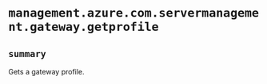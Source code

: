 # `management.azure.com.servermanagement.gateway.getprofile`

## `summary`
Gets a gateway profile.


